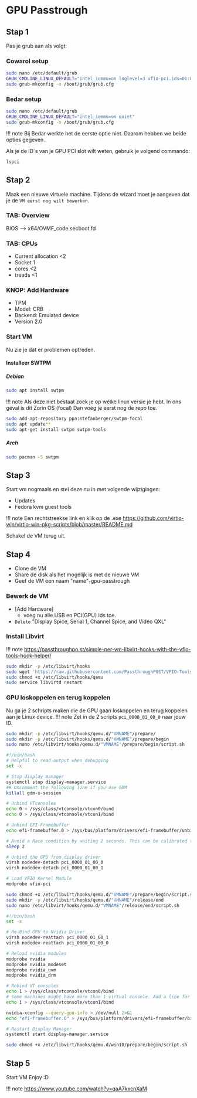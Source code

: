 # GPU Passtrough

## Stap 1

Pas je grub aan als volgt:

### Cowarol setup

```bash
sudo nano /etc/default/grub
GRUB_CMDLINE_LINUX_DEFAULT="intel_iommu=on loglevel=3 vfio-pci.ids=01:00.1,01:00.0 quiet"
sudo grub-mkconfig -o /boot/grub/grub.cfg
```

### Bedar setup

```bash
sudo nano /etc/default/grub
GRUB_CMDLINE_LINUX_DEFAULT="intel_iommu=on quiet"
sudo grub-mkconfig -o /boot/grub/grub.cfg
```

!!! note
Bij Bedar werkte het de eerste optie niet. Daarom hebben we beide opties gegeven.

Als je de ID`s van je GPU PCI slot wilt weten, gebruik je volgend commando:

```bash
lspci
```

## Stap 2

Maak een nieuwe virtuele machine. Tijdens de wizard moet je aangeven dat je de `VM eerst nog wilt bewerken`.

### TAB: Overview

BIOS --> x64/OVMF_code.secboot.fd

### TAB: CPUs

- Current allocation <2
- Socket 1
- cores <2
- treads <1

### KNOP: Add Hardware

- TPM
- Model: CRB
- Backend: Emulated device
- Version 2.0

### Start VM

Nu zie je dat er problemen optreden.

#### Installeer SWTPM

##### Debian

```bash
sudo apt install swtpm
```

!!! note
    Als deze niet bestaat zoek je op welke linux versie je hebt.
    In ons geval is dit Zorin OS (focal)
    Dan voeg je eerst nog de repo toe.

```bash
sudo add-apt-repository ppa:stefanberger/swtpm-focal
sudo apt update**
sudo apt-get install swtpm swtpm-tools
```

##### Arch

```bash
sudo pacman -S swtpm
```

## Stap 3

Start vm nogmaals en stel deze nu in met volgende wijzigingen:

- Updates
- Fedora kvm guest tools

!!! note
    Een rechtstreekse link en klik op de .exe
    https://github.com/virtio-win/virtio-win-pkg-scripts/blob/master/README.md

Schakel de VM terug uit.

## Stap 4

- Clone de VM
- Share de disk als het mogelijk is met de nieuwe VM
- Geef de VM een naam "name"-gpu-passtrough

### Bewerk de VM

- [Add Hardware]
  - voeg nu alle USB en PCI(GPU) Ids toe.
- `Delete` "Display Spice, Serial 1, Channel Spice, and Video QXL"

### Install Libvirt

!!! note
    https://passthroughpo.st/simple-per-vm-libvirt-hooks-with-the-vfio-tools-hook-helper/

```bash
sudo mkdir -p /etc/libvirt/hooks
sudo wget 'https://raw.githubusercontent.com/PassthroughPOST/VFIO-Tools/master/libvirt_hooks/qemu' \ -O /etc/libvirt/hooks/qemu
sudo chmod +x /etc/libvirt/hooks/qemu
sudo service libvirtd restart
```

### GPU loskoppelen en terug koppelen

Nu ga je 2 schripts maken die de GPU gaan loskoppelen en terug koppelen aan je Linux device.
!!! note
Zet in de 2 scripts `pci_0000_01_00_0` naar jouw ID.

```bash
sudo mkdir -p /etc/libvirt/hooks/qemu.d/"VMNAME"/prepare/
sudo mkdir -p /etc/libvirt/hooks/qemu.d/"VMNAME"/prepare/begin
sudo nano /etc/libvirt/hooks/qemu.d/"VMNAME"/prepare/begin/script.sh
```


```bash
#!/bin/bash
# Helpful to read output when debugging
set -x

# Stop display manager
systemctl stop display-manager.service
## Uncomment the following line if you use GDM
killall gdm-x-session

# Unbind VTconsoles
echo 0 > /sys/class/vtconsole/vtcon0/bind
echo 0 > /sys/class/vtconsole/vtcon1/bind

# Unbind EFI-Framebuffer
echo efi-framebuffer.0 > /sys/bus/platform/drivers/efi-framebuffer/unbind

# Avoid a Race condition by waiting 2 seconds. This can be calibrated to be shorter or longer if required for your system
sleep 2

# Unbind the GPU from display driver
virsh nodedev-detach pci_0000_01_00_0
virsh nodedev-detach pci_0000_01_00_1

# Load VFIO Kernel Module
modprobe vfio-pci
```

```bash
sudo chmod +x /etc/libvirt/hooks/qemu.d/"VMNAME"/prepare/begin/script.sh
sudo mkdir -p /etc/libvirt/hooks/qemu.d/"VMNAME"/release/end
sudo nano /etc/libvirt/hooks/qemu.d/"VMNAME"/release/end/script.sh
```

```bash
#!/bin/bash
set -x

# Re-Bind GPU to Nvidia Driver
virsh nodedev-reattach pci_0000_01_00_1
virsh nodedev-reattach pci_0000_01_00_0

# Reload nvidia modules
modprobe nvidia
modprobe nvidia_modeset
modprobe nvidia_uvm
modprobe nvidia_drm

# Rebind VT consoles
echo 1 > /sys/class/vtconsole/vtcon0/bind
# Some machines might have more than 1 virtual console. Add a line for each corresponding VTConsole
echo 1 > /sys/class/vtconsole/vtcon1/bind

nvidia-xconfig --query-gpu-info > /dev/null 2>&1
echo "efi-framebuffer.0" > /sys/bus/platform/drivers/efi-framebuffer/bind

# Restart Display Manager
systemctl start display-manager.service
```

```bash
sudo chmod +x /etc/libvirt/hooks/qemu.d/win10/prepare/begin/script.sh
```

## Stap 5

Start VM
Enjoy :D

!!! note
https://www.youtube.com/watch?v=qaA7kxcnXaM
